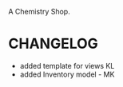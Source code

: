 A Chemistry Shop.

CHANGELOG
=============================
- added template for views KL
- added Inventory model - MK

